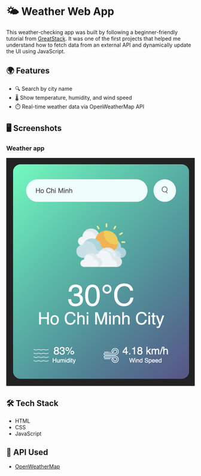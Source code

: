 # 🌤️ Weather Web App

This weather-checking app was built by following a beginner-friendly tutorial from [GreatStack](https://youtu.be/MIYQR-Ybrn4?si=MPIiYfFZ_qiUsGmr). 
It was one of the first projects that helped me understand how to fetch data from an external API and dynamically update the UI using JavaScript.

## 🌍 Features

- 🔍 Search by city name  
- 🌡️ Show temperature, humidity, and wind speed  
- ⏱️ Real-time weather data via OpenWeatherMap API

## 🖥️ Screenshots

### Weather app
![Weather app](./Screenshots/app_view.png)

## 🛠️ Tech Stack

- HTML
- CSS
- JavaScript

## 🔗 API Used

- [OpenWeatherMap](https://openweathermap.org/api)
